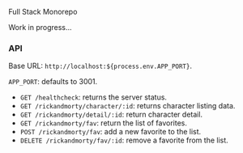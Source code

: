 Full Stack Monorepo

Work in progress...

### API

Base URL: `http://localhost:${process.env.APP_PORT}`.

`APP_PORT`: defaults to 3001.

- `GET /healthcheck`: returns the server status.
- `GET /rickandmorty/character/:id`: returns character listing data.
- `GET /rickandmorty/detail/:id`: return character detail.
- `GET /rickandmorty/fav`: return the list of favorites.
- `POST /rickandmorty/fav`: add a new favorite to the list.
- `DELETE /rickandmorty/fav/:id`: remove a favorite from the list.
